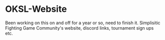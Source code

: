 # OKSL-Website
Been working on this on and off for a year or so, need to finish it. Simplisitic Fighting Game Community's website, discord links, tournament sign ups etc.
